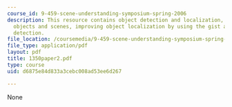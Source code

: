 ```yaml
---
course_id: 9-459-scene-understanding-symposium-spring-2006
description: This resource contains object detection and localization, features for
  objects and scenes, improving object localization by using the gist and object presence
  detection.
file_location: /coursemedia/9-459-scene-understanding-symposium-spring-2006/d6875e84d833a3cebc008ad53ee6d267_1350paper2.pdf
file_type: application/pdf
layout: pdf
title: 1350paper2.pdf
type: course
uid: d6875e84d833a3cebc008ad53ee6d267

---
```

None